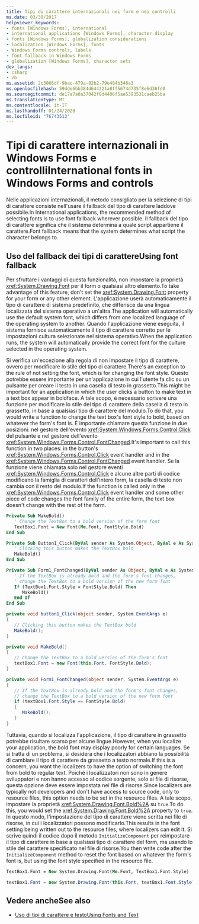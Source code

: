 ```yaml
---
title: Tipi di carattere internazionali nei form e nei controlli
ms.date: 03/30/2017
helpviewer_keywords:
- fonts [Windows Forms], international
- international applications [Windows Forms], character display
- fonts [Windows Forms], globalization considerations
- localization [Windows Forms], fonts
- Windows Forms controls, labels
- font fallback in Windows Forms
- globalization [Windows Forms], character sets
dev_langs:
- csharp
- vb
ms.assetid: 2c3066df-9bac-479a-82b2-79e484b346a3
ms.openlocfilehash: 59dde6bb384d644321a8ff5674d735f8e6d36fd0
ms.sourcegitcommit: de17a7a0a37042f0d4406f5ae5393531caeb25ba
ms.translationtype: MT
ms.contentlocale: it-IT
ms.lasthandoff: 01/24/2020
ms.locfileid: "76743513"
---
```

# <a name="international-fonts-in-windows-forms-and-controls"></a><span data-ttu-id="bc465-102">Tipi di carattere internazionali in Windows Forms e controlli</span><span class="sxs-lookup"><span data-stu-id="bc465-102">International fonts in Windows Forms and controls</span></span>

<span data-ttu-id="bc465-103">Nelle applicazioni internazionali, il metodo consigliato per la selezione di tipi di carattere consiste nell'usare il fallback del tipo di carattere laddove possibile.</span><span class="sxs-lookup"><span data-stu-id="bc465-103">In International applications, the recommended method of selecting fonts is to use font fallback wherever possible.</span></span> <span data-ttu-id="bc465-104">Il fallback del tipo di carattere significa che il sistema determina a quale script appartiene il carattere.</span><span class="sxs-lookup"><span data-stu-id="bc465-104">Font fallback means that the system determines what script the character belongs to.</span></span>

## <a name="using-font-fallback"></a><span data-ttu-id="bc465-105">Uso del fallback dei tipi di carattere</span><span class="sxs-lookup"><span data-stu-id="bc465-105">Using font fallback</span></span>

<span data-ttu-id="bc465-106">Per sfruttare i vantaggi di questa funzionalità, non impostare la proprietà <xref:System.Drawing.Font> per il form o qualsiasi altro elemento.</span><span class="sxs-lookup"><span data-stu-id="bc465-106">To take advantage of this feature, don't set the <xref:System.Drawing.Font> property for your form or any other element.</span></span> <span data-ttu-id="bc465-107">L'applicazione userà automaticamente il tipo di carattere di sistema predefinito, che differisce da una lingua localizzata del sistema operativo a un'altra.</span><span class="sxs-lookup"><span data-stu-id="bc465-107">The application will automatically use the default system font, which differs from one localized language of the operating system to another.</span></span> <span data-ttu-id="bc465-108">Quando l'applicazione viene eseguita, il sistema fornisce automaticamente il tipo di carattere corretto per le impostazioni cultura selezionate nel sistema operativo.</span><span class="sxs-lookup"><span data-stu-id="bc465-108">When the application runs, the system will automatically provide the correct font for the culture selected in the operating system.</span></span>

<span data-ttu-id="bc465-109">Si verifica un'eccezione alla regola di non impostare il tipo di carattere, ovvero per modificare lo stile del tipo di carattere.</span><span class="sxs-lookup"><span data-stu-id="bc465-109">There's an exception to the rule of not setting the font, which is for changing the font style.</span></span> <span data-ttu-id="bc465-110">Questo potrebbe essere importante per un'applicazione in cui l'utente fa clic su un pulsante per creare il testo in una casella di testo in grassetto.</span><span class="sxs-lookup"><span data-stu-id="bc465-110">This might be important for an application in which the user clicks a button to make text in a text box appear in boldface.</span></span> <span data-ttu-id="bc465-111">A tale scopo, è necessario scrivere una funzione per modificare lo stile del tipo di carattere della casella di testo in grassetto, in base a qualsiasi tipo di carattere del modulo.</span><span class="sxs-lookup"><span data-stu-id="bc465-111">To do that, you would write a function to change the text box's font style to bold, based on whatever the form's font is.</span></span> <span data-ttu-id="bc465-112">È importante chiamare questa funzione in due posizioni: nel gestore dell'evento <xref:System.Windows.Forms.Control.Click> del pulsante e nel gestore dell'evento <xref:System.Windows.Forms.Control.FontChanged>.</span><span class="sxs-lookup"><span data-stu-id="bc465-112">It's important to call this function in two places: in the button's <xref:System.Windows.Forms.Control.Click> event handler and in the <xref:System.Windows.Forms.Control.FontChanged> event handler.</span></span> <span data-ttu-id="bc465-113">Se la funzione viene chiamata solo nel gestore eventi <xref:System.Windows.Forms.Control.Click> e alcune altre parti di codice modificano la famiglia di caratteri dell'intero form, la casella di testo non cambia con il resto del modulo.</span><span class="sxs-lookup"><span data-stu-id="bc465-113">If the function is called only in the <xref:System.Windows.Forms.Control.Click> event handler and some other piece of code changes the font family of the entire form, the text box doesn't change with the rest of the form.</span></span>

```vb
Private Sub MakeBold()
   ' Change the TextBox to a bold version of the form font
   TextBox1.Font = New Font(Me.Font, FontStyle.Bold)
End Sub

Private Sub Button1_Click(ByVal sender As System.Object, ByVal e As System.EventArgs) Handles Button1.Click
   ' Clicking this button makes the TextBox bold
   MakeBold()
End Sub

Private Sub Form1_FontChanged(ByVal sender As Object, ByVal e As System.EventArgs) Handles MyBase.FontChanged
   ' If the TextBox is already bold and the form's font changes,
   ' change the TextBox to a bold version of the new form font
   If (TextBox1.Font.Style = FontStyle.Bold) Then
      MakeBold()
   End If
End Sub
```

```csharp
private void button1_Click(object sender, System.EventArgs e)
{
   // Clicking this button makes the TextBox bold
   MakeBold();
}

private void MakeBold()
{
   // Change the TextBox to a bold version of the form's font
   textBox1.Font = new Font(this.Font, FontStyle.Bold);
}

private void Form1_FontChanged(object sender, System.EventArgs e)
{
   // If the TextBox is already bold and the form's font changes,
   // change the TextBox to a bold version of the new form font
   if (textBox1.Font.Style == FontStyle.Bold)
   {
      MakeBold();
   }
}
```

<span data-ttu-id="bc465-114">Tuttavia, quando si localizza l'applicazione, il tipo di carattere in grassetto potrebbe risultare scarso per alcune lingue.</span><span class="sxs-lookup"><span data-stu-id="bc465-114">However, when you localize your application, the bold font may display poorly for certain languages.</span></span> <span data-ttu-id="bc465-115">Se si tratta di un problema, si desidera che i localizzatori abbiano la possibilità di cambiare il tipo di carattere da grassetto a testo normale.</span><span class="sxs-lookup"><span data-stu-id="bc465-115">If this is a concern, you want the localizers to have the option of switching the font from bold to regular text.</span></span> <span data-ttu-id="bc465-116">Poiché i localizzatori non sono in genere sviluppatori e non hanno accesso al codice sorgente, solo ai file di risorse, questa opzione deve essere impostata nei file di risorse.</span><span class="sxs-lookup"><span data-stu-id="bc465-116">Since localizers are typically not developers and don't have access to source code, only to resource files, this option needs to be set in the resource files.</span></span> <span data-ttu-id="bc465-117">A tale scopo, impostare la proprietà <xref:System.Drawing.Font.Bold%2A> su `true`.</span><span class="sxs-lookup"><span data-stu-id="bc465-117">To do this, you would set the <xref:System.Drawing.Font.Bold%2A> property to `true`.</span></span> <span data-ttu-id="bc465-118">In questo modo, l'impostazione del tipo di carattere viene scritta nei file di risorse, in cui i localizzatori possono modificarlo.</span><span class="sxs-lookup"><span data-stu-id="bc465-118">This results in the font setting being written out to the resource files, where localizers can edit it.</span></span> <span data-ttu-id="bc465-119">Si scrive quindi il codice dopo il metodo `InitializeComponent` per reimpostare il tipo di carattere in base a qualsiasi tipo di carattere del form, ma usando lo stile del carattere specificato nel file di risorse.</span><span class="sxs-lookup"><span data-stu-id="bc465-119">You then write code after the `InitializeComponent` method to reset the font based on whatever the form's font is, but using the font style specified in the resource file.</span></span>

```vb
TextBox1.Font = New System.Drawing.Font(Me.Font, TextBox1.Font.Style)
```

```csharp
textBox1.Font = new System.Drawing.Font(this.Font, textBox1.Font.Style);
```
  
## <a name="see-also"></a><span data-ttu-id="bc465-120">Vedere anche</span><span class="sxs-lookup"><span data-stu-id="bc465-120">See also</span></span>

- [<span data-ttu-id="bc465-121">Uso di tipi di carattere e testo</span><span class="sxs-lookup"><span data-stu-id="bc465-121">Using Fonts and Text</span></span>](using-fonts-and-text.md)
